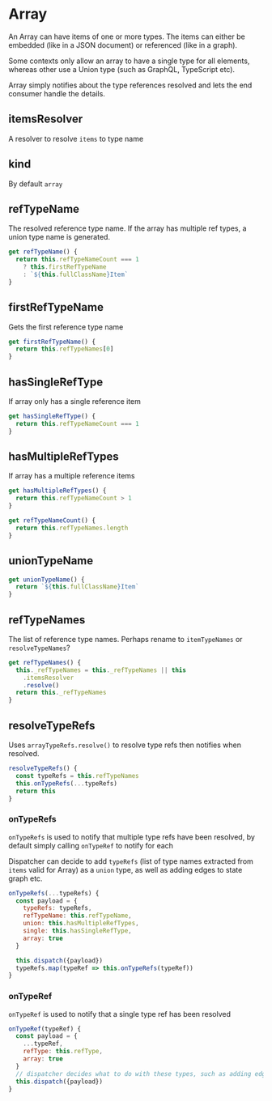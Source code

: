 # Array

An Array can have items of one or more types. The items can either be embedded (like in a JSON document) or referenced (like in a graph).

Some contexts only allow an array to have a single type for all elements, whereas other use a Union type (such as GraphQL, TypeScript etc).

Array simply notifies about the type references resolved and lets the end consumer handle the details.

## itemsResolver

A resolver to resolve `items` to type name

## kind

By default `array`

## refTypeName

The resolved reference type name. If the array has multiple ref types, a union type name is generated.

```js
get refTypeName() {
  return this.refTypeNameCount === 1
    ? this.firstRefTypeName
    : `${this.fullClassName}Item`
}
```

## firstRefTypeName

Gets the first reference type name

```js
get firstRefTypeName() {
  return this.refTypeNames[0]
}
```

## hasSingleRefType

If array only has a single reference item

```js
get hasSingleRefType() {
  return this.refTypeNameCount === 1
}
```

## hasMultipleRefTypes

If array has a multiple reference items

```js
get hasMultipleRefTypes() {
  return this.refTypeNameCount > 1
}
```

```js
get refTypeNameCount() {
  return this.refTypeNames.length
}
```

## unionTypeName

```js
get unionTypeName() {
  return `${this.fullClassName}Item`
}
```

## refTypeNames

The list of reference type names. Perhaps rename to `itemTypeNames` or `resolveTypeNames`?

```js
get refTypeNames() {
  this._refTypeNames = this._refTypeNames || this
    .itemsResolver
    .resolve()
  return this._refTypeNames
}
```

## resolveTypeRefs

Uses `arrayTypeRefs.resolve()` to resolve type refs then notifies when resolved.

```js
resolveTypeRefs() {
  const typeRefs = this.refTypeNames
  this.onTypeRefs(...typeRefs)
  return this
}
```

### onTypeRefs

`onTypeRefs` is used to notify that multiple type refs have been resolved, by default simply calling `onTypeRef` to notify for each

Dispatcher can decide to add `typeRefs` (list of type names extracted from `items` valid for Array) as a `union` type, as well as adding edges to state graph etc.

```js
onTypeRefs(...typeRefs) {
  const payload = {
    typeRefs: typeRefs,
    refTypeName: this.refTypeName,
    union: this.hasMultipleRefTypes,
    single: this.hasSingleRefType,
    array: true
  }

  this.dispatch({payload})
  typeRefs.map(typeRef => this.onTypeRefs(typeRef))
}
```

### onTypeRef

`onTypeRef` is used to notify that a single type ref has been resolved

```js
onTypeRef(typeRef) {
  const payload = {
    ...typeRef,
    refType: this.refType,
    array: true
  }
  // dispatcher decides what to do with these types, such as adding edges etc
  this.dispatch({payload})
}
```
